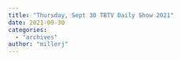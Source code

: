```yaml
---
title: "Thursday, Sept 30 TBTV Daily Show 2021"
date: 2021-09-30
categories: 
  - "archives"
author: "millerj"
---
```



